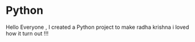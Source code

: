 # Python

Hello Everyone , 
I created a Python project to make radha krishna i loved how it turn out !!!
